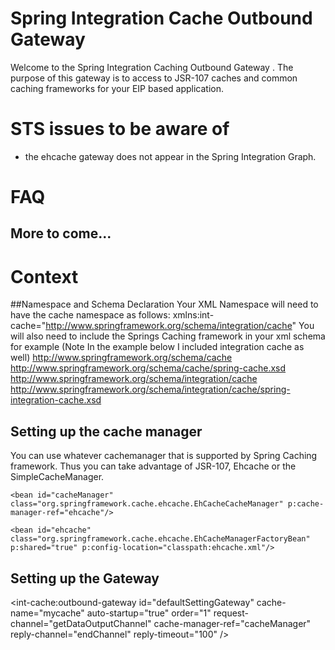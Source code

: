 Spring Integration Cache Outbound Gateway
=================================================

Welcome to the Spring Integration Caching Outbound Gateway . The purpose of this gateway is to access to JSR-107 caches and common caching  frameworks for your EIP based application.  

# STS issues to be aware of

* the ehcache gateway does not appear in the Spring Integration Graph.  

# FAQ


## More to come...

# Context

##Namespace and Schema Declaration
Your XML Namespace will need to have the cache namespace as follows:
xmlns:int-cache="http://www.springframework.org/schema/integration/cache"
You will also need to include the Springs Caching framework in your xml schema for example (Note In the example below I included integration cache as well)
http://www.springframework.org/schema/cache
http://www.springframework.org/schema/cache/spring-cache.xsd
http://www.springframework.org/schema/integration/cache
http://www.springframework.org/schema/integration/cache/spring-integration-cache.xsd

## Setting up the cache manager

You can use whatever cachemanager that is supported by Spring Caching framework.  Thus you can take advantage of JSR-107, Ehcache or the SimpleCacheManager.
<!-- **************** Simple Cache Manager Example ********************* -->
<bean id="simpleCacheManager" class="org.springframework.cache.support.SimpleCacheManager">
	<property name="caches">
		<set>
			<bean class="org.springframework.cache.concurrent.ConcurrentMapCacheFactoryBean" p:name="default"/>
			<bean class="org.springframework.cache.concurrent.ConcurrentMapCacheFactoryBean" p:name="mycache"/>
		</set>
	</property>
</bean>

<!-- **************** Ehcache Manager Example ********************* -->
	<bean id="cacheManager" class="org.springframework.cache.ehcache.EhCacheCacheManager" p:cache-manager-ref="ehcache"/>

<!-- Ehcache library setup -->
	<bean id="ehcache" class="org.springframework.cache.ehcache.EhCacheManagerFactoryBean" p:shared="true" p:config-location="classpath:ehcache.xml"/>

## Setting up the Gateway
<int-cache:outbound-gateway
	id="defaultSettingGateway"
	cache-name="mycache" auto-startup="true" order="1" request-channel="getDataOutputChannel" cache-manager-ref="cacheManager"
	reply-channel="endChannel" reply-timeout="100" />

